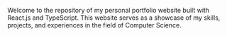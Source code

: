 Welcome to the repository of my personal portfolio website built with React.js and TypeScript. This website serves as a showcase of my skills, projects, and experiences in the field of Computer Science.
